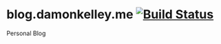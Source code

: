 # blog.damonkelley.me [![Build Status](https://travis-ci.org/damonkelley/blog.damonkelley.me.svg?branch=master)](https://travis-ci.org/damonkelley/blog.damonkelley.me)
Personal Blog

